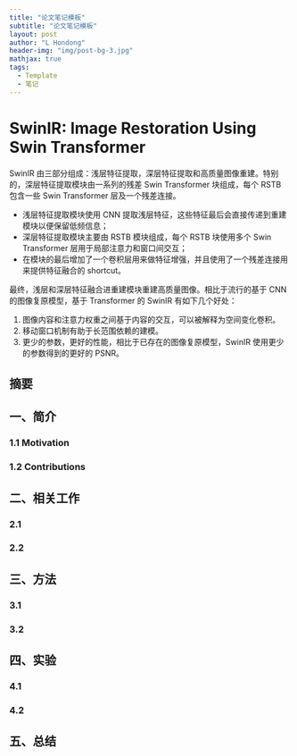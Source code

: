 ```yaml
---
title: "论文笔记模板"
subtitle: "论文笔记模板"
layout: post
author: "L Hondong"
header-img: "img/post-bg-3.jpg"
mathjax: true
tags:
  - Template
  - 笔记
---
```


# SwinIR: Image Restoration Using Swin Transformer

SwinIR 由三部分组成：浅层特征提取，深层特征提取和高质量图像重建。特别的，深层特征提取模块由一系列的残差 Swin Transformer 块组成，每个 RSTB 包含一些 Swin Transformer 层及一个残差连接。

- 浅层特征提取模块使用 CNN 提取浅层特征，这些特征最后会直接传递到重建模块以便保留低频信息；
- 深层特征提取模块主要由 RSTB 模块组成，每个 RSTB 块使用多个 Swin Transformer 层用于局部注意力和窗口间交互；
- 在模块的最后增加了一个卷积层用来做特征增强，并且使用了一个残差连接用来提供特征融合的 shortcut。

最终，浅层和深层特征融合进重建模块重建高质量图像。相比于流行的基于 CNN 的图像复原模型，基于 Transformer 的 SwinIR 有如下几个好处：

1. 图像内容和注意力权重之间基于内容的交互，可以被解释为空间变化卷积。
2. 移动窗口机制有助于长范围依赖的建模。
3. 更少的参数，更好的性能，相比于已存在的图像复原模型，SwinIR 使用更少的参数得到的更好的 PSNR。

## 摘要

## 一、简介

### 1.1 Motivation

### 1.2 Contributions

## 二、相关工作

### 2.1 

### 2.2 

## 三、方法

### 3.1 

### 3.2 

## 四、实验

### 4.1 

### 4.2 

## 五、总结
